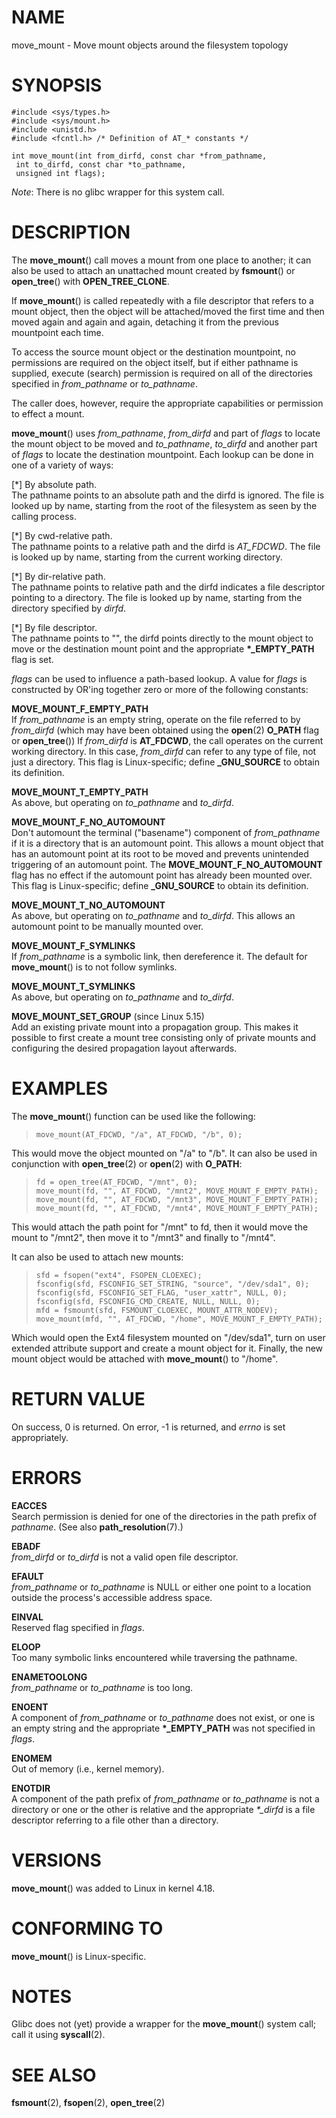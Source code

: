 # NAME

move_mount - Move mount objects around the filesystem topology

# SYNOPSIS

    #include <sys/types.h>
    #include <sys/mount.h>
    #include <unistd.h>
    #include <fcntl.h> /* Definition of AT_* constants */

    int move_mount(int from_dirfd, const char *from_pathname,
     int to_dirfd, const char *to_pathname,
     unsigned int flags);

*Note*: There is no glibc wrapper for this system call.

# DESCRIPTION

The **move_mount**() call moves a mount from one place to another; it
can also be used to attach an unattached mount created by **fsmount**()
or **open_tree**() with **OPEN_TREE_CLONE**.

If **move_mount**() is called repeatedly with a file descriptor that
refers to a mount object, then the object will be attached/moved the
first time and then moved again and again and again, detaching it from
the previous mountpoint each time.

To access the source mount object or the destination mountpoint, no
permissions are required on the object itself, but if either pathname is
supplied, execute (search) permission is required on all of the
directories specified in *from_pathname* or *to_pathname*.

The caller does, however, require the appropriate capabilities or
permission to effect a mount.

**move_mount**() uses *from_pathname*, *from_dirfd* and part of *flags*
to locate the mount object to be moved and *to_pathname*, *to_dirfd* and
another part of *flags* to locate the destination mountpoint. Each
lookup can be done in one of a variety of ways:

\[\*\] By absolute path.  
The pathname points to an absolute path and the dirfd is ignored. The
file is looked up by name, starting from the root of the filesystem as
seen by the calling process.

\[\*\] By cwd-relative path.  
The pathname points to a relative path and the dirfd is *AT_FDCWD*. The
file is looked up by name, starting from the current working directory.

\[\*\] By dir-relative path.  
The pathname points to relative path and the dirfd indicates a file
descriptor pointing to a directory. The file is looked up by name,
starting from the directory specified by *dirfd*.

\[\*\] By file descriptor.  
The pathname points to "", the dirfd points directly to the mount object
to move or the destination mount point and the appropriate
**\*\_EMPTY_PATH** flag is set.

*flags* can be used to influence a path-based lookup. A value for
*flags* is constructed by OR'ing together zero or more of the following
constants:

**MOVE_MOUNT_F_EMPTY_PATH**  
If *from_pathname* is an empty string, operate on the file referred to
by *from_dirfd* (which may have been obtained using the **open**(2)
**O_PATH** flag or **open_tree**()) If *from_dirfd* is **AT_FDCWD**, the
call operates on the current working directory. In this case,
*from_dirfd* can refer to any type of file, not just a directory. This
flag is Linux-specific; define **\_GNU_SOURCE** to obtain its
definition.

**MOVE_MOUNT_T_EMPTY_PATH**  
As above, but operating on *to_pathname* and *to_dirfd*.

**MOVE_MOUNT_F_NO_AUTOMOUNT**  
Don't automount the terminal ("basename") component of *from_pathname*
if it is a directory that is an automount point. This allows a mount
object that has an automount point at its root to be moved and prevents
unintended triggering of an automount point. The
**MOVE_MOUNT_F_NO_AUTOMOUNT** flag has no effect if the automount point
has already been mounted over. This flag is Linux-specific; define
**\_GNU_SOURCE** to obtain its definition.

**MOVE_MOUNT_T_NO_AUTOMOUNT**  
As above, but operating on *to_pathname* and *to_dirfd*. This allows an
automount point to be manually mounted over.

**MOVE_MOUNT_F_SYMLINKS**  
If *from_pathname* is a symbolic link, then dereference it. The default
for **move_mount**() is to not follow symlinks.

**MOVE_MOUNT_T_SYMLINKS**  
As above, but operating on *to_pathname* and *to_dirfd*.

**MOVE_MOUNT_SET_GROUP** (since Linux 5.15)  
Add an existing private mount into a propagation group. This makes it
possible to first create a mount tree consisting only of private mounts
and configuring the desired propagation layout afterwards.

# EXAMPLES

The **move_mount**() function can be used like the following:

>     move_mount(AT_FDCWD, "/a", AT_FDCWD, "/b", 0);

This would move the object mounted on "/a" to "/b". It can also be used
in conjunction with **open_tree**(2) or **open**(2) with **O_PATH**:

>     fd = open_tree(AT_FDCWD, "/mnt", 0);
>     move_mount(fd, "", AT_FDCWD, "/mnt2", MOVE_MOUNT_F_EMPTY_PATH);
>     move_mount(fd, "", AT_FDCWD, "/mnt3", MOVE_MOUNT_F_EMPTY_PATH);
>     move_mount(fd, "", AT_FDCWD, "/mnt4", MOVE_MOUNT_F_EMPTY_PATH);

This would attach the path point for "/mnt" to fd, then it would move
the mount to "/mnt2", then move it to "/mnt3" and finally to "/mnt4".

It can also be used to attach new mounts:

>     sfd = fsopen("ext4", FSOPEN_CLOEXEC);
>     fsconfig(sfd, FSCONFIG_SET_STRING, "source", "/dev/sda1", 0);
>     fsconfig(sfd, FSCONFIG_SET_FLAG, "user_xattr", NULL, 0);
>     fsconfig(sfd, FSCONFIG_CMD_CREATE, NULL, NULL, 0);
>     mfd = fsmount(sfd, FSMOUNT_CLOEXEC, MOUNT_ATTR_NODEV);
>     move_mount(mfd, "", AT_FDCWD, "/home", MOVE_MOUNT_F_EMPTY_PATH);

Which would open the Ext4 filesystem mounted on "/dev/sda1", turn on
user extended attribute support and create a mount object for it.
Finally, the new mount object would be attached with **move_mount**() to
"/home".

# RETURN VALUE

On success, 0 is returned. On error, -1 is returned, and *errno* is set
appropriately.

# ERRORS

**EACCES**  
Search permission is denied for one of the directories in the path
prefix of *pathname*. (See also **path_resolution**(7).)

**EBADF**  
*from_dirfd* or *to_dirfd* is not a valid open file descriptor.

**EFAULT**  
*from_pathname* or *to_pathname* is NULL or either one point to a
location outside the process's accessible address space.

**EINVAL**  
Reserved flag specified in *flags*.

**ELOOP**  
Too many symbolic links encountered while traversing the pathname.

**ENAMETOOLONG**  
*from_pathname* or *to_pathname* is too long.

**ENOENT**  
A component of *from_pathname* or *to_pathname* does not exist, or one
is an empty string and the appropriate **\*\_EMPTY_PATH** was not
specified in *flags*.

**ENOMEM**  
Out of memory (i.e., kernel memory).

**ENOTDIR**  
A component of the path prefix of *from_pathname* or *to_pathname* is
not a directory or one or the other is relative and the appropriate
*\*\_dirfd* is a file descriptor referring to a file other than a
directory.

# VERSIONS

**move_mount**() was added to Linux in kernel 4.18.

# CONFORMING TO

**move_mount**() is Linux-specific.

# NOTES

Glibc does not (yet) provide a wrapper for the **move_mount**() system
call; call it using **syscall**(2).

# SEE ALSO

**fsmount**(2), **fsopen**(2), **open_tree**(2)
